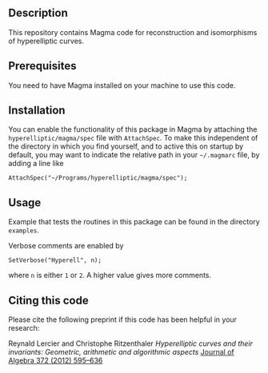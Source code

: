 Description
--

This repository contains Magma code for reconstruction and isomorphisms of hyperelliptic curves.

Prerequisites
--

You need to have Magma installed on your machine to use this code.

Installation
--

You can enable the functionality of this package in Magma by attaching the `hyperelliptic/magma/spec` file with `AttachSpec`. To make this independent of the directory in which you find yourself, and to active this on startup by default, you may want to indicate the relative path in your `~/.magmarc` file, by adding a line like
```
AttachSpec("~/Programs/hyperelliptic/magma/spec");
```

Usage
--

Example that tests the routines in this package can be found in the directory `examples`.

Verbose comments are enabled by
```
SetVerbose("Hyperell", n);
```
where `n` is either `1` or `2`. A higher value gives more comments.

Citing this code
--

Please cite the following preprint if this code has been helpful in your research:

Reynald Lercier and Christophe Ritzenthaler
*Hyperelliptic curves and their invariants: Geometric, arithmetic and algorithmic aspects*
[Journal of Algebra 372 (2012) 595–636](http://dx.doi.org/10.1016/j.jalgebra.2012.07.054)
